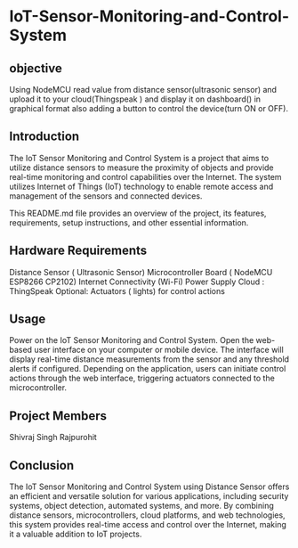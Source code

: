 # IoT-Sensor-Monitoring-and-Control-System
## objective
Using NodeMCU read value from distance sensor(ultrasonic sensor) and upload it to your cloud(Thingspeak ) and display it on dashboard() in graphical format also adding a button to control the device(turn ON or OFF).



## Introduction
The IoT Sensor Monitoring and Control System is a project that aims to utilize distance sensors to measure the proximity of objects and provide real-time monitoring and control capabilities over the Internet. The system utilizes Internet of Things (IoT) technology to enable remote access and management of the sensors and connected devices.

This README.md file provides an overview of the project, its features, requirements, setup instructions, and other essential information.


## Hardware Requirements
Distance Sensor ( Ultrasonic Sensor)
Microcontroller Board ( NodeMCU ESP8266 CP2102)
Internet Connectivity (Wi-Fi)
Power Supply
Cloud  : ThingSpeak
Optional: Actuators ( lights) for control actions



## Usage


Power on the IoT Sensor Monitoring and Control System.
Open the web-based user interface on your computer or mobile device.
The interface will display real-time distance measurements from the sensor and any threshold alerts if configured.
Depending on the application, users can initiate control actions through the web interface, triggering actuators connected to the microcontroller.

 ## Project Members

Shivraj Singh Rajpurohit


## Conclusion
The IoT Sensor Monitoring and Control System using Distance Sensor offers an efficient and versatile solution for various applications, including security systems, object detection, automated systems, and more. By combining distance sensors, microcontrollers, cloud platforms, and web technologies, this system provides real-time access and control over the Internet, making it a valuable addition to IoT projects.

                                                                                                           

